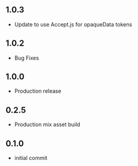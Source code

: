## 1.0.3
- Update to use Accept.js for opaqueData tokens
## 1.0.2
- Bug Fixes
## 1.0.0
- Production release
## 0.2.5
- Production mix asset build
## 0.1.0
- initial commit
